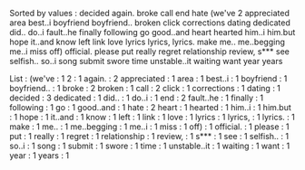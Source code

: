 Sorted by values :
decided again. broke call end hate (we've 2 appreciated area best..i boyfriend boyfriend.. broken click corrections dating dedicated did.. do..i fault..he finally following go good..and heart hearted him..i him.but hope it..and know left link love lyrics lyrics, lyrics. make me.. me..begging me..i miss off) official. please put really regret relationship review, s*** see selfish.. so..i song submit swore time unstable..it waiting want year years 

List :
(we've : 1
2 : 1
again. : 2
appreciated : 1
area : 1
best..i : 1
boyfriend : 1
boyfriend.. : 1
broke : 2
broken : 1
call : 2
click : 1
corrections : 1
dating : 1
decided : 3
dedicated : 1
did.. : 1
do..i : 1
end : 2
fault..he : 1
finally : 1
following : 1
go : 1
good..and : 1
hate : 2
heart : 1
hearted : 1
him..i : 1
him.but : 1
hope : 1
it..and : 1
know : 1
left : 1
link : 1
love : 1
lyrics : 1
lyrics, : 1
lyrics. : 1
make : 1
me.. : 1
me..begging : 1
me..i : 1
miss : 1
off) : 1
official. : 1
please : 1
put : 1
really : 1
regret : 1
relationship : 1
review, : 1
s*** : 1
see : 1
selfish.. : 1
so..i : 1
song : 1
submit : 1
swore : 1
time : 1
unstable..it : 1
waiting : 1
want : 1
year : 1
years : 1
